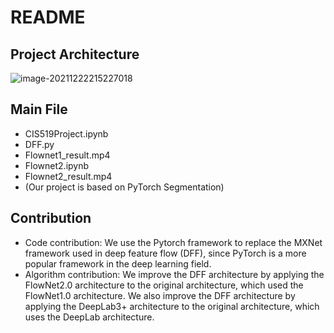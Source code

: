 # README

## Project Architecture

![image-20211222215227018](https://user-images.githubusercontent.com/89979160/147180924-45111e63-ea51-4613-97fa-fb30e02020fc.png)

## Main File

- CIS519Project.ipynb
- DFF.py
- Flownet1_result.mp4
- Flownet2.ipynb
- Flownet2_result.mp4
- (Our project is based on PyTorch Segmentation)

## Contribution
- Code contribution: We use the Pytorch framework to replace the MXNet framework used in deep feature flow (DFF), since PyTorch is a more popular framework in the deep learning field.
- Algorithm contribution: We improve the DFF architecture by applying the FlowNet2.0 architecture to the original architecture, which used the FlowNet1.0 architecture. We also improve the DFF architecture by applying the DeepLab3+ architecture to the original architecture, which uses the DeepLab architecture.
